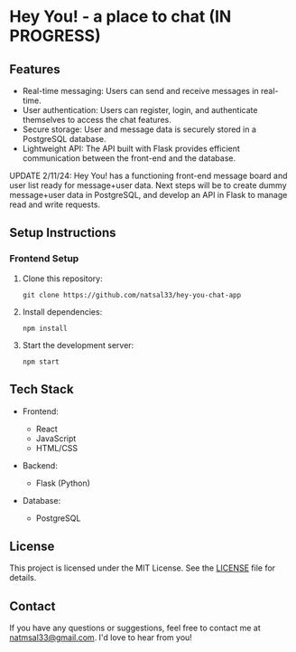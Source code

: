 # Hey You! - a place to chat (IN PROGRESS)

## Features

- Real-time messaging: Users can send and receive messages in real-time.
- User authentication: Users can register, login, and authenticate themselves to access the chat features.
- Secure storage: User and message data is securely stored in a PostgreSQL database.
- Lightweight API: The API built with Flask provides efficient communication between the front-end and the database.

UPDATE 2/11/24:
Hey You! has a functioning front-end message board and user list ready for message+user data. Next steps will be to create dummy message+user data in PostgreSQL, and develop an API in Flask to manage read and write requests.

## Setup Instructions

### Frontend Setup

1. Clone this repository:

   ```
   git clone https://github.com/natsal33/hey-you-chat-app
   ```

2. Install dependencies:

   ```
   npm install
   ```

3. Start the development server:

   ```
   npm start
   ```

<!-- ### Backend Setup

1. Navigate to the `./app` directory:

    ```
    cd app
    ```

2. Create a virtual environment:

    ```
    python3 -m venv venv
    ```

3. Activate the virtual environment:

    - On macOS and Linux:

        ```
        source venv/bin/activate
        ```

    - On Windows:

        ```
        venv\Scripts\activate
        ```


4. Set up the PostgreSQL database:

    - Install PostgreSQL if you haven't already: [PostgreSQL Downloads](https://www.postgresql.org/download/)
    - Create a new database and note down the credentials.

5. Configure the Flask application:

    - Rename `.env.example` to `.env`.
    - Update the `DATABASE_URL` variable in `.env` with your PostgreSQL database URL.

6. Run the Flask application:

    ```
    flask run
    ``` -->

## Tech Stack

- Frontend:

  - React
  - JavaScript
  - HTML/CSS

- Backend:

  - Flask (Python)

- Database:
  - PostgreSQL

## License

This project is licensed under the MIT License. See the [LICENSE](LICENSE) file for details.

## Contact

If you have any questions or suggestions, feel free to contact me at natmsal33@gmail.com. I'd love to hear from you!

